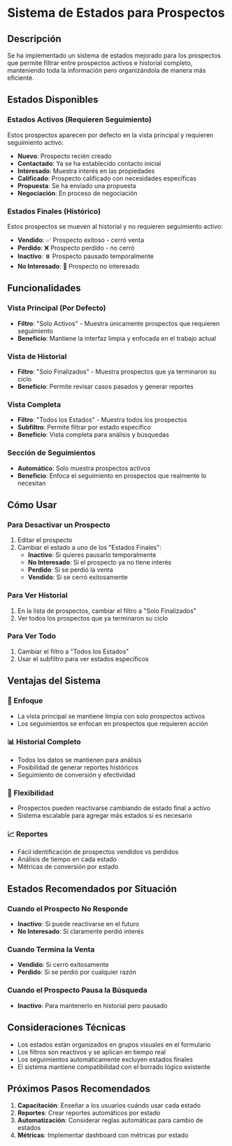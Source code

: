 # Sistema de Estados para Prospectos

## Descripción

Se ha implementado un sistema de estados mejorado para los prospectos que permite filtrar entre prospectos activos e historial completo, manteniendo toda la información pero organizándola de manera más eficiente.

## Estados Disponibles

### Estados Activos (Requieren Seguimiento)
Estos prospectos aparecen por defecto en la vista principal y requieren seguimiento activo:

- **Nuevo**: Prospecto recién creado
- **Contactado**: Ya se ha establecido contacto inicial
- **Interesado**: Muestra interés en las propiedades
- **Calificado**: Prospecto calificado con necesidades específicas
- **Propuesta**: Se ha enviado una propuesta
- **Negociación**: En proceso de negociación

### Estados Finales (Histórico)
Estos prospectos se mueven al historial y no requieren seguimiento activo:

- **Vendido**: ✅ Prospecto exitoso - cerró venta
- **Perdido**: ❌ Prospecto perdido - no cerró
- **Inactivo**: ⏸️ Prospecto pausado temporalmente
- **No Interesado**: 🚫 Prospecto no interesado

## Funcionalidades

### Vista Principal (Por Defecto)
- **Filtro**: "Solo Activos" - Muestra únicamente prospectos que requieren seguimiento
- **Beneficio**: Mantiene la interfaz limpia y enfocada en el trabajo actual

### Vista de Historial
- **Filtro**: "Solo Finalizados" - Muestra prospectos que ya terminaron su ciclo
- **Beneficio**: Permite revisar casos pasados y generar reportes

### Vista Completa
- **Filtro**: "Todos los Estados" - Muestra todos los prospectos
- **Subfiltro**: Permite filtrar por estado específico
- **Beneficio**: Vista completa para análisis y búsquedas

### Sección de Seguimientos
- **Automático**: Solo muestra prospectos activos
- **Beneficio**: Enfoca el seguimiento en prospectos que realmente lo necesitan

## Cómo Usar

### Para Desactivar un Prospecto
1. Editar el prospecto
2. Cambiar el estado a uno de los "Estados Finales":
   - **Inactivo**: Si quieres pausarlo temporalmente
   - **No Interesado**: Si el prospecto ya no tiene interés
   - **Perdido**: Si se perdió la venta
   - **Vendido**: Si se cerró exitosamente

### Para Ver Historial
1. En la lista de prospectos, cambiar el filtro a "Solo Finalizados"
2. Ver todos los prospectos que ya terminaron su ciclo

### Para Ver Todo
1. Cambiar el filtro a "Todos los Estados"
2. Usar el subfiltro para ver estados específicos

## Ventajas del Sistema

### 🎯 Enfoque
- La vista principal se mantiene limpia con solo prospectos activos
- Los seguimientos se enfocan en prospectos que requieren acción

### 📊 Historial Completo
- Todos los datos se mantienen para análisis
- Posibilidad de generar reportes históricos
- Seguimiento de conversión y efectividad

### 🔄 Flexibilidad
- Prospectos pueden reactivarse cambiando de estado final a activo
- Sistema escalable para agregar más estados si es necesario

### 📈 Reportes
- Fácil identificación de prospectos vendidos vs perdidos
- Análisis de tiempo en cada estado
- Métricas de conversión por estado

## Estados Recomendados por Situación

### Cuando el Prospecto No Responde
- **Inactivo**: Si puede reactivarse en el futuro
- **No Interesado**: Si claramente perdió interés

### Cuando Termina la Venta
- **Vendido**: Si cerró exitosamente
- **Perdido**: Si se perdió por cualquier razón

### Cuando el Prospecto Pausa la Búsqueda
- **Inactivo**: Para mantenerlo en historial pero pausado

## Consideraciones Técnicas

- Los estados están organizados en grupos visuales en el formulario
- Los filtros son reactivos y se aplican en tiempo real
- Los seguimientos automáticamente excluyen estados finales
- El sistema mantiene compatibilidad con el borrado lógico existente

## Próximos Pasos Recomendados

1. **Capacitación**: Enseñar a los usuarios cuándo usar cada estado
2. **Reportes**: Crear reportes automáticos por estado
3. **Automatización**: Considerar reglas automáticas para cambio de estados
4. **Métricas**: Implementar dashboard con métricas por estado
